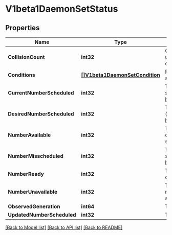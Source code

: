 # V1beta1DaemonSetStatus

## Properties
Name | Type | Description | Notes
------------ | ------------- | ------------- | -------------
**CollisionCount** | **int32** | Count of hash collisions for the DaemonSet. The DaemonSet controller uses this field as a collision avoidance mechanism when it needs to create the name for the newest ControllerRevision. | [optional] 
**Conditions** | [**[]V1beta1DaemonSetCondition**](v1beta1.DaemonSetCondition.md) | Represents the latest available observations of a DaemonSet&#39;s current state. | [optional] 
**CurrentNumberScheduled** | **int32** | The number of nodes that are running at least 1 daemon pod and are supposed to run the daemon pod. More info: https://kubernetes.io/docs/concepts/workloads/controllers/daemonset/ | 
**DesiredNumberScheduled** | **int32** | The total number of nodes that should be running the daemon pod (including nodes correctly running the daemon pod). More info: https://kubernetes.io/docs/concepts/workloads/controllers/daemonset/ | 
**NumberAvailable** | **int32** | The number of nodes that should be running the daemon pod and have one or more of the daemon pod running and available (ready for at least spec.minReadySeconds) | [optional] 
**NumberMisscheduled** | **int32** | The number of nodes that are running the daemon pod, but are not supposed to run the daemon pod. More info: https://kubernetes.io/docs/concepts/workloads/controllers/daemonset/ | 
**NumberReady** | **int32** | The number of nodes that should be running the daemon pod and have one or more of the daemon pod running and ready. | 
**NumberUnavailable** | **int32** | The number of nodes that should be running the daemon pod and have none of the daemon pod running and available (ready for at least spec.minReadySeconds) | [optional] 
**ObservedGeneration** | **int64** | The most recent generation observed by the daemon set controller. | [optional] 
**UpdatedNumberScheduled** | **int32** | The total number of nodes that are running updated daemon pod | [optional] 

[[Back to Model list]](../README.md#documentation-for-models) [[Back to API list]](../README.md#documentation-for-api-endpoints) [[Back to README]](../README.md)


